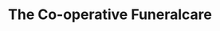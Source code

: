 ---
title: "The Co-operative Funeralcare"
url: /hebburn/the-co-operative-funeralcare/
shop: Bestattungen
---